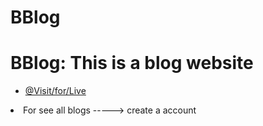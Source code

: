 # BBlog
<h1>BBlog: This is a blog website</h1>


- [@Visit/for/Live](https://b-blog-im5alwmud-atanubiswas1s-projects.vercel.app/add-post)


<li>For see all blogs -----> create a account </li>

